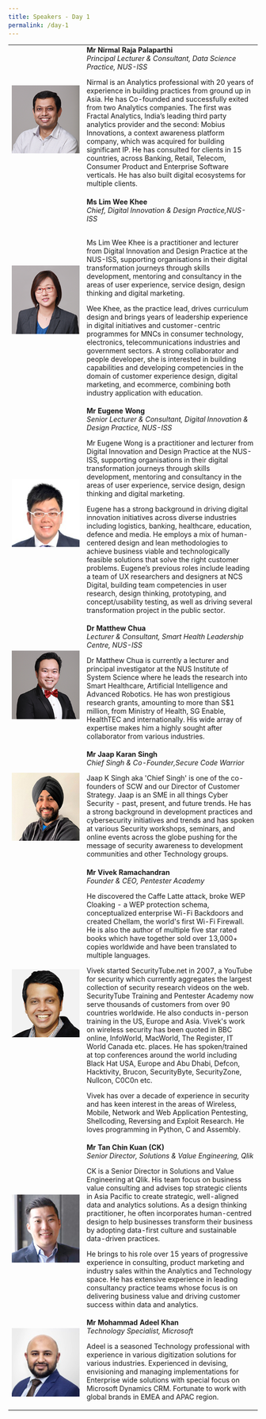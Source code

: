 ```yaml
---
title: Speakers - Day 1
permalink: /day-1
---
```


<table>
  <tr>
    <td width="30%"><img src="/images/nirmal.png" alt="nirmal"></td>
    <td width="70%"> <strong>Mr Nirmal Raja Palaparthi </strong><br>
    <em>Principal Lecturer & Consultant, Data Science Practice, NUS-ISS </em>
    <br>
    <p>Nirmal is an Analytics professional with 20 years of experience in building practices from ground up in Asia. He has Co-founded and successfully exited from two Analytics companies. The first was Fractal Analytics, India’s leading third party analytics provider and the second: Mobius Innovations, a context awareness platform company, which was acquired for building significant IP. He has consulted for clients in 15 countries, across Banking, Retail, Telecom, Consumer Product and Enterprise Software verticals. He has also built digital ecosystems for multiple clients. </p> </td>
  </tr>
    <tr>
    <td width="30%"><img src="/images/weekhee.png" alt="weekhee"></td>
      <td width="70%"><strong> Ms Lim Wee Khee </strong><br> 
        <em>Chief, Digital Innovation & Design Practice,NUS-ISS</em>
        <br><br>
        <p>Ms Lim Wee Khee is a practitioner and lecturer from Digital Innovation and Design Practice at the NUS-ISS,  supporting organisations in their digital transformation journeys through skills development, mentoring and consultancy in the areas of user experience, service design, design thinking and digital marketing. 
 
Wee Khee, as the practice lead, drives curriculum design and brings years of leadership experience in digital initiatives and customer-centric programmes for MNCs in consumer technology, electronics, telecommunications industries and government sectors.   A strong collaborator and people developer, she is interested in building capabilities and developing competencies in the domain of customer experience design, digital marketing, and ecommerce, combining both industry application with education.</p></td>
  </tr>
    <tr>
    <td width="30%"><img src="/images/eugene.png" alt="eugene"></td>
  <td width="70%"><strong> Mr Eugene Wong </strong><br>
    <em>Senior Lecturer & Consultant, Digital Innovation & Design Practice, NUS-ISS</em>
    <br>
    <p>Mr Eugene Wong is a practitioner and lecturer from Digital Innovation and Design Practice at the NUS-ISS,  supporting organisations in their digital transformation journeys through skills development, mentoring and consultancy in the areas of user experience, service design, design thinking and digital marketing. 
      
  Eugene has a strong background in driving digital innovation initiatives across diverse industries including logistics, banking, healthcare, education, defence and media. He employs a mix of human-centered design and lean methodologies to achieve business viable and technologically feasible solutions that solve the right customer problems.  Eugene’s previous roles include leading a team of UX researchers and designers at NCS Digital, building team competencies in user research, design thinking, prototyping, and concept/usability testing, as well as driving several transformation project in the public sector.</p></td>
  </tr>
    <tr>
    <td width="30%"><img src="/images/matt.png" alt="matt"></td>
  <td width="70%"><strong> Dr Matthew Chua </strong> <br>
    <em>Lecturer & Consultant, Smart Health Leadership Centre, NUS-ISS</em>
    <br> 
    <p> Dr Matthew Chua is currently a lecturer and principal investigator at the NUS Institute of System Science where he leads the research into Smart Healthcare, Artificial Intelligence and Advanced Robotics. He has won prestigious research grants, amounting to more than S$1 million, from Ministry of Health, SG Enable, HealthTEC and internationally. His wide array of expertise makes him a highly sought after collaborator from various industries. </p></td>
  </tr>
    <tr>
    <td width="30%"><img src="/images/jaap.png" alt="jaap"></td>
  <td width="70%"><strong> Mr Jaap Karan Singh </strong> <br>
    <em>Chief Singh & Co-Founder,Secure Code Warrior</em>
    <br>
    <p>Jaap K Singh aka 'Chief Singh' is one of the co-founders of SCW and our Director of Customer Strategy. Jaap is an SME in all things Cyber Security - past, present, and future trends. He has a strong background in development practices and cybersecurity initiatives and trends and has spoken at various Security workshops, seminars, and online events across the globe pushing for the message of security awareness to development communities and other Technology groups.</p></td>
  </tr>
    <tr>
    <td width="30%"><img src="/images/vivek.png" alt="vivek"></td>
  <td width="70%"><strong> Mr Vivek Ramachandran </strong> <br>
    <em>Founder & CEO, Pentester Academy </em>
    <br>
    <p>He discovered the Caffe Latte attack, broke WEP Cloaking - a WEP protection schema, conceptualized enterprise Wi-Fi Backdoors and created Chellam, the world's first Wi-Fi Firewall. He is also the author of multiple five star rated books which have together sold over 13,000+ copies worldwide and have been translated to multiple languages.

Vivek started SecurityTube.net in 2007, a YouTube for security which currently aggregates the largest collection of security research videos on the web. SecurityTube Training and Pentester Academy now serve thousands of customers from over 90 countries worldwide. He also conducts in-person training in the US, Europe and Asia. Vivek's work on wireless security has been quoted in BBC online, InfoWorld, MacWorld, The Register, IT World Canada etc. places. He has spoken/trained at top conferences around the world including Black Hat USA, Europe and Abu Dhabi, Defcon, Hacktivity, Brucon, SecurityByte, SecurityZone, Nullcon, C0C0n etc.

Vivek has over a decade of experience in security and has keen interest in the areas of Wireless, Mobile, Network and Web Application Pentesting, Shellcoding, Reversing and Exploit Research. He loves programming in Python, C and Assembly.</p></td>
  </tr>
    <tr>
    <td width="30%"><img src="/images/ck.png" alt="ck"></td>
  <td width="70%"><strong> Mr Tan Chin Kuan (CK) </strong> <br>
    <em>Senior Director, Solutions & Value Engineering, Qlik </em> 
    <br>
    <p>CK is a Senior Director in Solutions and Value Engineering at Qlik. His team focus on business value consulting and advises top strategic clients in Asia Pacific to create strategic, well-aligned data and analytics solutions. As a design thinking practitioner, he often incorporates human-centred design to help businesses transform their business by adopting data-first culture and sustainable data-driven practices. 
      
He brings to his role over 15 years of progressive experience in consulting, product marketing and industry sales within the Analytics and Technology space. He has extensive experience in leading consultancy practice teams whose focus is on delivering business value and driving customer success within data and analytics.</p></td>
  </tr>
    <tr>
    <td width="30%"><img src="/images/adeel.png" alt="adeel"></td>
  <td width="70%"><strong> Mr Mohammad Adeel Khan </strong><br>
    <em>Technology Specialist, Microsoft </em> 
    <br>
    <p>Adeel is a seasoned Technology professional with experience in various digitization solutions for various industries. Experienced in devising, envisioning and managing implementations for Enterprise wide solutions with special focus on Microsoft Dynamics CRM. Fortunate to work with global brands in EMEA and APAC region.</p>
</td>
  </tr>
</table>
